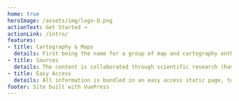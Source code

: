 ```yaml
---
home: true
heroImage: /assets/img/logo-Q.png
actionText: Get Started →
actionLink: /intro/
features:
- title: Cartography & Maps
  details: First being the name for a group of map and cartography enthusiasts, now describing a documentation to bundle resources, data and information for easy access for everyone interested in cartography, GIS and related techniques. 
- title: Sources
  details: The content is collaborated through scientific research (having a Master's degree in Cartography certainly set the stone), shared content by communities and own research. Every extern source is linked back to give credit to the content creator. 
- title: Easy Access
  details: All information is bundled in an easy access static page, to find the desired content at a glance.
footer: Site built with VuePress
---
```


